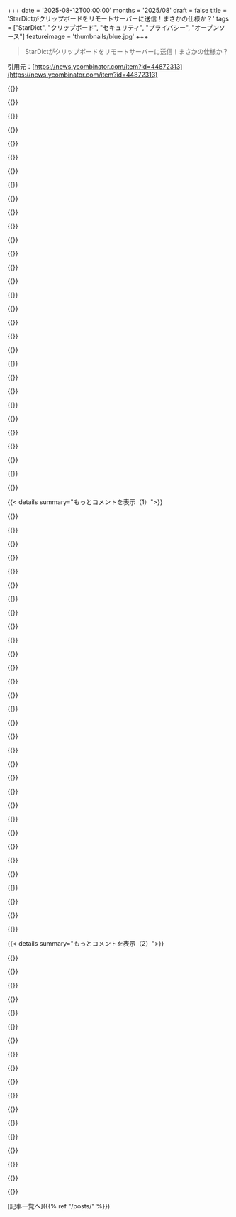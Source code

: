 +++
date = '2025-08-12T00:00:00'
months = '2025/08'
draft = false
title = 'StarDictがクリップボードをリモートサーバーに送信！まさかの仕様か？'
tags = ["StarDict", "クリップボード", "セキュリティ", "プライバシー", "オープンソース"]
featureimage = 'thumbnails/blue.jpg'
+++

> StarDictがクリップボードをリモートサーバーに送信！まさかの仕様か？

引用元：[https://news.ycombinator.com/item?id=44872313](https://news.ycombinator.com/item?id=44872313)




{{<matomeQuote body="メンテナが「パッケージの説明を読め」って言ってるけど、何百もあるパッケージの説明を全部読むなんて無理じゃん？<br>Debian Trixieが数日前にリリースされた時に全部読み始めたら、今もまだ読んでるはずだよ、って批判してるね。" userName="sugarpimpdorsey" createdAt="2025/08/12 07:23:30" color="#785bff">}}




{{<matomeQuote body="そういう返答って、私にとっては悪意があるって証拠だよ。" userName="jacquesm" createdAt="2025/08/12 07:26:25" color="">}}




{{<matomeQuote body="これはHanlon’s razorが当てはまると思うな。悪意じゃなくて単なる無知だよ。メンテナがこの機能で得するとも思えないし、辞書サイトから圧力を受けてるとも考えにくいね。でも、XZ incidentの件もあったし、FOSSも脆弱だってことは警戒しなきゃ。" userName="npteljes" createdAt="2025/08/12 09:15:17" color="#ff33a1">}}




{{<matomeQuote body="“計画と取り壊し命令は、君たちの地球時間で50年間、Alpha Centauriの地方計画事務所に展示されていたんだ。地域のことに興味を持つ気になれないのなら…”だってさ。これって皮肉だよね。<br>https://www.youtube.com/watch?v=Z1Ba4BbH0oY" userName="jraph" createdAt="2025/08/12 08:34:11" color="#ff5c5c">}}




{{<matomeQuote body="念のため言っておくけど、これ「The Hitchhiker’s Guide to the Galaxy」からの引用だよ。" userName="tomsmeding" createdAt="2025/08/12 10:29:23" color="">}}




{{<matomeQuote body="Hanlon’s razorって、もう古いと思うな。「もっともらしい否認」が新しいMetaだよ。それに、メンテナは問題を直すつもりがなさそうだしね。" userName="poemxo" createdAt="2025/08/12 09:20:36" color="#ff33a1">}}




{{<matomeQuote body="その返答はあんまり考えられてないとは思うけど、「悪意の証明」って言うのは言い過ぎじゃないかな。" userName="avhception" createdAt="2025/08/12 07:47:48" color="">}}




{{<matomeQuote body="この問題って、ソフトを使い物にならなくせずに直せるのかな？" userName="guappa" createdAt="2025/08/12 12:04:06" color="">}}




{{<matomeQuote body="ヒッチハイク・ガイドを読んでない20歳以上の人もいるし、覚えてない部分もあるだろうな。俺もそうだよ。" userName="voidUpdate" createdAt="2025/08/12 11:59:54" color="">}}




{{<matomeQuote body="GDPRでは、プライバシー権は生命権と同じで放棄できないんだ。同意があったとしても有効な防御にはならないよ。" userName="rusk" createdAt="2025/08/12 09:21:23" color="#ff5733">}}




{{<matomeQuote body="Chrome拡張には翻訳機能で信頼できないサーバーにデータ送ってるのが多いよね。ユーザーはリスクを承知で使ってるってことになってる。GoogleとかのAPIキーを隠してプロキシしてるからさ。セキュリティに無知なだけ？悪意はないだろ。無知と悪意が同じかどうかってのは議論の余地があるね。" userName="Lockal" createdAt="2025/08/12 10:09:28" color="#ff5c5c">}}




{{<matomeQuote body="プライバシー権を放棄できないって言うけど、EUではインフォームドコンセントがあれば、生命権もプライバシー権も文字通り放棄できるんだぜ。" userName="JumpCrisscross" createdAt="2025/08/12 11:53:42" color="#ff5c5c">}}




{{<matomeQuote body="いや、できないよ。インフォームドコンセントは常に具体的で、法的な処理の根拠がなくなったら終わりだからね。" userName="jacquesm" createdAt="2025/08/12 12:50:12" color="#785bff">}}




{{<matomeQuote body="それを無知のせいにできないから、Hanlon’s razorは当てはまらないね。明らかなセキュリティ侵害があるんだから。" userName="blackhaz" createdAt="2025/08/12 09:16:58" color="#785bff">}}




{{<matomeQuote body="TLSが有効な辞書サービスを使えよ。なければ、その機能はいらないね。ユーザーが影響を理解してないかもしれないから、クリックさせたり明示的に有効にさせるのも難しいんだ。平文でデータ送る意味や、何ができるかを理解してないかもな。" userName="sim7c00" createdAt="2025/08/12 14:33:16" color="#38d3d3">}}




{{<matomeQuote body="確かに。辞書ソフトは昔からあったのに、サービスが必要ないものにまでサービスを追加する今の流行はマジで迷惑だな。" userName="jacquesm" createdAt="2025/08/12 12:25:34" color="">}}




{{<matomeQuote body="今の分極化した世界では、互いの過ちや失敗を認め、憎み合わないことが必要だと思うね。でも、この問題は2009年から知られてるんだから、対処しなきゃ。こんなに長く放置されてたなんて馬鹿げてるよ。" userName="npteljes" createdAt="2025/08/12 10:02:14" color="#38d3d3">}}




{{<matomeQuote body="俺は確実にセキュリティ侵害だと思うな。でも、無知が原因だとも考えてる。Debianのメンテナーは2009年からこれを放置してるんだ（https://bugs.debian.org/cgi-bin/bugreport.cgi?bug=534731）。彼らも悪意があるのか？ただ誰も気にしなかっただけじゃないかな。" userName="npteljes" createdAt="2025/08/12 09:59:51" color="#ff33a1">}}




{{<matomeQuote body="それは単に、今日のラッキーな10,000人の一人ってことだね。これ見てみてよ！https://xkcd.com/1053/" userName="blendergeek" createdAt="2025/08/12 12:46:51" color="">}}




{{<matomeQuote body="この件では意見は合わないだろうね。彼らの返答は、UIで改善すると言う代わりに、言い訳してるだけだ。このソフトは、より多くのデータを得るために意図通りに動いてる。クリップボードのデータはあらゆるものになり得るし、貴重なデータセットだ。特にデータ元が気づいてないなら尚更だよ。それに履歴もないから、何を失ったかも分からない。" userName="jacquesm" createdAt="2025/08/12 08:29:38" color="#38d3d3">}}




{{<matomeQuote body="パッケージの説明に悪意があるなんて、それはありえないと思うね。これは単に文化の違いじゃないかな。Windows、iOS、Android向けの超人気の中国語入力プログラムSogouも、入力した内容全てで同じことをしてるけど、誰も気にしてないよ。" userName="CorrectHorseBat" createdAt="2025/08/12 07:50:32" color="#ff33a1">}}




{{<matomeQuote body="私は反対だね。それは「”お気の毒に”」って弁護士言葉だよ。メインや依存パッケージのドキュメントを全部確認しないと分からないような重要な詳細を明確に書かないのは悪意がある。「使用している依存関係がクリップボードデータを取得してリモートサーバーに送信します」なんて書いたらユーザーが減るから警告しないんだ。「…ユーザーは説明を読め…」みたいな非謝罪や、「パッケージを分けろ」って対応も悪質だ。" userName="rangerelf" createdAt="2025/08/12 15:33:49" color="#38d3d3">}}




{{<matomeQuote body="私も同じ！最後に本を読んだのは17年前くらいだけど、そんな仕様は全然覚えてなかったよ。" userName="Insanity" createdAt="2025/08/12 12:57:51" color="">}}




{{<matomeQuote body="＞辞書プログラムが辞書提供ウェブサイトと通信するコードを含むのは当然。って言うけど、apt-get で辞書をインストールしたら、全部ローカルで完結するって期待するだろ。何世紀も前から紙の辞書があったんだし。<br>StarDict はかなりオンライン依存みたいだけど、legit だとしても、全体的に何か罠みたいに感じるね。" userName="CamouflagedKiwi" createdAt="2025/08/12 05:57:40" color="#45d325">}}




{{<matomeQuote body="たとえ「legit」だとしても、暗号化されてない HTTP を使うべきじゃないよ。" userName="hdjrudni" createdAt="2025/08/12 06:12:25" color="#785bff">}}




{{<matomeQuote body="バカな質問だけど…チェックする単語を明かさずに、単語ごとの Bloom filter でオンラインのスペルチェックはできないかな？" userName="yjftsjthsd-h" createdAt="2025/08/12 06:02:36" color="">}}




{{<matomeQuote body="なんで？じゃあ dict プロトコルを使うべきなの？" userName="sam_lowry_" createdAt="2025/08/12 07:35:13" color="">}}




{{<matomeQuote body="これは世代的な問題だね。アプリケーションがローカルで動くのに、わざわざ外部と通信するのを当然だと思う人は、ローカルインストールソフトが何も外部と話さない世界を知らない、かなり若い人だろうね。筆者の bio を見ると、CS の資格もある人だし、オフライン辞書があるのも当然知ってる。でも、彼はまさにその時代の人間で、「当然」の基準が違うんだよ。今日では、ローカルにインストールされてオフラインで動くアプリなんて、ドン・キホーテが提唱する古風な騎士道みたいなものだ。（悲しいけどね、この例えも面白くないわ。）" userName="kazinator" createdAt="2025/08/12 07:23:37" color="#785bff">}}




{{<matomeQuote body="HTTPSじゃないと、HTTP経由で常に送られるクリップボードの内容は MITM で簡単に盗み見されるからだよ。カフェの同じ WiFi にいる人にも読まれちゃうんだ。TCP/IP の仕組みや Firesheep の件が15年前にあったことを知らない人もいるのはわかる。でも、よく HN に投稿する人がそれを疑問視するのはちょっと心配だね。だから今、HTTPS everywhere を推進してるんだよ。" userName="mattmanser" createdAt="2025/08/12 08:06:34" color="#38d3d3">}}




{{<matomeQuote body="Bloom filter の検索はハッシュで行われるし、英語の単語セットが比較的少ないことを考えると、サーバーが送られたハッシュを逆変換するのはかなり簡単だよ。だから、Bloom filter はあまりプライベートじゃない。それに、一般的なスペルチェッカーの機能って、単語が正しくスペルされてるか教えるだけじゃなくて、代替の正しいスペルを提案することだよね。ゼロ知識証明や同型暗号を使えば、何かクールな方法があると思うけどね！" userName="markasoftware" createdAt="2025/08/12 06:17:28" color="#38d3d3">}}




{{< details summary="もっとコメントを表示（1）">}}

{{<matomeQuote body="＞カフェの同じ WiFi にいる人にも読まれちゃう。って言うけど、WEP はもう20年以上前に非推奨になってるぞ。" userName="charcircuit" createdAt="2025/08/12 13:55:45" color="">}}




{{<matomeQuote body="〜” wc -cl /usr/share/dict/words<br>  235976 2493885 /usr/share/dict/words<br><br>プログラムはUnixにプリインストールされてる辞書を使うもんだろって期待する人もいるかもな。" userName="waterhouse" createdAt="2025/08/12 08:23:01" color="#785bff">}}




{{<matomeQuote body="多くの言語では、フリーソフトウェアのオフライン辞書アプリとして合法的に再配布できる、網羅的な辞書ファイルは単純にないんだ。数千語しかないボランティアが作った辞書で我慢するか、市販の辞書を違法に再配布するか、十分なカバー範囲を合法的に提供するためにオンラインサービスに接続するしかないんだよ。" userName="yorwba" createdAt="2025/08/12 10:35:17" color="#ff5733">}}




{{<matomeQuote body="”words”は単なる単語のリストだよ。辞書に期待されるような単語の定義は含まれてないんだ。" userName="dkiebd" createdAt="2025/08/12 08:34:03" color="#ff5733">}}




{{<matomeQuote body="HTTPS Everywhereは良いスタートだけど、カフェにいる他の連中を君のビジネスから締め出すだけだ。CAを強制する力がある奴にはまだ開かれてるし、そっちの方がよっぽど懸念される敵対者だ。だからHTTPS Everywhereは必要だけど、そこで止まるべきじゃないね。" userName="__MatrixMan__" createdAt="2025/08/12 11:45:52" color="#45d325">}}




{{<matomeQuote body="もっとシンプルな方法もあるよ。ハッシュのプレフィックスをサーバーに送って、一致するリストを受け取るんだ。Google Safe BrowsingがURLでこれをやってるのが例だね。" userName="notpushkin" createdAt="2025/08/12 09:41:04" color="#45d325">}}




{{<matomeQuote body="ああ、でも僕らにはCertificate TransparencyやCert Pinningみたいな広く展開されてる取り組みがあるぜ。前者はそんな攻撃を広く知られるイベントにして、ブラウザはデフォルトで報告するし、証明可能だ。とても珍しいケースだよ。後者はアプリが特定の証明書やCAだけを信頼できるようにして、システムルートの信頼を無視するんだ。実際のHTTPSはかなり安全だってことを明確にしたかったんだよ。" userName="dannyw" createdAt="2025/08/12 11:54:39" color="#ff5733">}}




{{<matomeQuote body="あの由緒あるdingはローカル辞書でちゃんと動くよ。Debianにもパッケージされてるしね。https://www-user.tu-chemnitz.de/~fri/ding/" userName="pantalaimon" createdAt="2025/08/12 09:18:58" color="#ff5733">}}




{{<matomeQuote body="Wiktionaryは140万語のEnglishエントリーがある巨大な辞書だよ〔1〕。Merriam Webster’s Unabridged辞書の3倍の規模だね〔2〕、平均的な品質は低いけど。そしてCC-BY-SAライセンスだよ〔3〕。<br>〔1〕: https://en.wiktionary.org/wiki/Wiktionary:Statistics<br>〔2〕: https://www.merriam-webster.com/help/faq-how-many-english-wo...<br>〔3〕: https://en.wiktionary.org/wiki/Wiktionary:Copyrights" userName="piperswe" createdAt="2025/08/12 21:07:27" color="#45d325">}}




{{<matomeQuote body="辞書なんて小さいんだよ！辞書にネットワークアクセスが必要だって考えるなんておかしいだろ。もしそうなら、なんでローカルにインストールするんだ？<br>”今日、アプリケーションがローカルにインストールされてオフラインデータで動作することは、コンピューティングの数少ない残りのDon Quixotesによって広められた古風な騎士道の声明のようなものだ。”<br>でも辞書パッケージにはオンラインである正当な理由なんてないね。" userName="pxc" createdAt="2025/08/12 16:48:21" color="#785bff">}}




{{<matomeQuote body="でも、残念ながらEnglishとGermanだけなんだよな。" userName="mkesper" createdAt="2025/08/12 11:35:16" color="">}}




{{<matomeQuote body="「root of trust」への嫌悪感は変わらないけど、君の言いたいことはわかる。この「transparency」ってやつ、もっと学ばなきゃね。" userName="__MatrixMan__" createdAt="2025/08/12 12:30:36" color="">}}




{{<matomeQuote body="＞世代的なものだって？違うでしょ？辞書アプリは20年以上前からこうだったよ。StarDictの元になったBabylon Proは2000年にはもう何百万ものユーザーがいたし、Kindleも同じように動くよ！" userName="jcelerier" createdAt="2025/08/12 23:03:49" color="#ff5c5c">}}




{{<matomeQuote body="＞＞もちろん辞書プログラムは辞書提供Webサイトと通信するコードを含むだろうね。でも、それは辞書をダウンロードするためであって、プログラムがローカルで提供するのと同じサービスを提供するためじゃないでしょ。" userName="phkahler" createdAt="2025/08/12 14:55:32" color="#ff5733">}}




{{<matomeQuote body="うーん、君が正しいね。" userName="waterhouse" createdAt="2025/08/12 08:48:19" color="">}}




{{<matomeQuote body="ある時点から、ネットワークアクセスなしでGUIアプリを動かすようになったんだ。最初はfirejailで、それからbubblewrapを使ったよ。Flatpakが登場する前だね。今でも、時間をかけて作ったbashスクリプト集を使って、アプリをサンドボックスで動かしてるんだ。" userName="mayama" createdAt="2025/08/12 08:03:05" color="#ff33a1">}}




{{<matomeQuote body="アプリの性質と必要なデータによるんじゃない？僕は、アプリはネットワークからしか取得できないリソースが必要じゃない限り、ネットワークにアクセスしないと思う。「Yelp」やWebブラウザ、FTP、git（リモート用）みたいに、それがコア機能ならネットワーク要求は当然だよね。でも、スペルチェッカーはローカルで完結するし、頻繁に辞書更新もいらないからネットワークアクセスは期待しない。ましてやデータを送信するなんて思わない。電卓がネットワークから関数要求したり、計算式を送信して結果をもらうとかも期待しないよ。" userName="ryandrake" createdAt="2025/08/12 14:41:57" color="#ff5733">}}




{{<matomeQuote body="それは悪意のあるアクセスポイントの所有者には関係ないね。WPA2上のHTTPは、APが復号化した瞬間に再び平文になるんだから。" userName="kstrauser" createdAt="2025/08/12 14:32:50" color="#45d325">}}




{{<matomeQuote body="「words」の下に「dict」を誤用してるってバグ報告はどこに出せばいいんだろうね。" userName="delfinom" createdAt="2025/08/12 15:38:58" color="">}}




{{<matomeQuote body="それ、僕も気になったよ。シンプルな機能でもライブサービスだと人々が期待するなんて、悲しい世の中だよね。" userName="account42" createdAt="2025/08/12 08:04:11" color="#ff5733">}}




{{<matomeQuote body="英語データは多いけど、他の言語はそうじゃないから指摘したかったんだ。Wiktionaryの生データは、同じ単語の低品質なエントリが多いから誤解を招くかもね。" userName="yorwba" createdAt="2025/08/13 07:49:35" color="#ff5733">}}




{{<matomeQuote body="全てのゲストWi-FiがPSKを使うわけじゃないし、ネットワークがサーバーまで全部暗号化されてるって思い込むのは、ユーザーにとって危ない考え方だよ。" userName="zamadatix" createdAt="2025/08/12 15:36:59" color="">}}




{{<matomeQuote body="プラグインシステム自体は必要かもしれないけど、アプリのデフォルトとは別問題だよ。Debianみたいな環境なら、FOSSファーストが合理的だし、ほとんどのユーザーにはローカル辞書がデフォルトで十分だろ。" userName="zamadatix" createdAt="2025/08/12 15:43:18" color="#45d325">}}




{{<matomeQuote body="Samsungスマホがパスワード含むクリップボードの全てを他のSamsungデバイスと共有してて、履歴も残ってた時はマジで驚いたわ。共有はオフにできたけど、クリップボード履歴はオフにできないんだよ。別のキーボードに変えてもSamsungに戻すと全部履歴が残るから、次はSamsung買わないわ。" userName="paffdragon" createdAt="2025/08/12 10:25:41" color="#45d325">}}




{{<matomeQuote body="そうそう、Samsung TVが個人情報や視聴履歴を売ってるのは有名だよね。Samsungのプライバシーポリシーって、スマホもTVも同じなんだよ。" userName="dannyw" createdAt="2025/08/12 11:48:33" color="#45d325">}}




{{<matomeQuote body="SamsungデバイスではSamsungアカウントを作ったりログインしたりしない方がいいっていつも勧めてるよ。企業にデータが渡るチャンスを増やすだけだからね。" userName="nullify88" createdAt="2025/08/12 11:18:51" color="">}}




{{<matomeQuote body="KDE Connect経由で、LinuxでコピーしたパスワードがAndroidのクリップボード履歴に出るのに気づいたよ。クリップボード共有を全部オフにしないで、パスワードだけ転送させない方法ってないのかな？" userName="yonatan8070" createdAt="2025/08/12 20:12:02" color="#ff5c5c">}}




{{<matomeQuote body="KDE Connectは個別のプラグインをオフにできるから、「Clipboard sync」を無効にすればいいよ。パスワードかどうかの判断は難しいと思うし、そもそも多くのツールキットやブラウザはパスワード入力欄からはコピーしないんだ。" userName="fhcbix" createdAt="2025/08/13 04:33:06" color="#ff5c5c">}}




{{<matomeQuote body="ちなみにKDEのクリップボード履歴もオフにした方がいいかもね。パスワードはコピーせずに、選択を使ったり、クリップボードじゃない方法で自動入力したりするんだ。" userName="pabs3" createdAt="2025/08/13 04:36:23" color="#45d325">}}




{{<matomeQuote body="君は短気な被害妄想野郎で、すぐに決めつけデマを広めて恥を知るべきだ。俺もHNのコメントガイドラインを読んでほしいよ。君の意見は思慮深ければ素晴らしい訂正になったのに、罵倒や個人攻撃で台無しだね。" userName="paffdragon" createdAt="2025/08/12 12:55:11" color="">}}

{{</details>}}




{{< details summary="もっとコメントを表示（2）">}}

{{<matomeQuote body="そうだね、穏やかに議論できたらよかったのに。Samsungはデバイスを同じSamsungアカウント、Bluetooth有効で同じWiFiに接続する必要があるって言うけど、通信方法や外部へのデータ送信の詳細は不明なんだ。検索してもわからなかったよ。でも、共有機能は無効にできたから、俺の主な不満は、Samsungがクリップボードデータを収集してることさ。[1]: https://cybersecuritynews.com/samsung-one-ui-security-flaw/[2]: https://www.tomsguide.com/computing/online-security/samsung-...[3]: https://windowsforum.com/threads/samsung-clipboard-security-..." userName="paffdragon" createdAt="2025/08/13 00:37:47" color="#ff33a1">}}




{{<matomeQuote body="各クリップボードでローカル辞書を調べたり、リモート辞書を要求したりするのはOKだね。両方を簡単に組み合わせられるのは怪しいけど理解できるよ。でも、デフォルトで結合されてるなんて、それはほとんど悪質だ！" userName="Elucalidavah" createdAt="2025/08/12 05:34:34" color="#785bff">}}




{{<matomeQuote body="これはYoudaoについて話してるよ、あれは翻訳サービスだね。俺はStarDictを使わないけど、もっと多くのことを翻訳するなら期待される機能だと思うよ。この記事全体は、中国語の翻訳プログラムがクリップボードデータを自社サイトや中国語翻訳サービスに、しかもhttpで送ってるってことさ。" userName="maxglute" createdAt="2025/08/12 19:15:36" color="">}}




{{<matomeQuote body="これは悪意のある意図だ！開発者は子供じゃないし、世界中で使えるソフトを出してるんだから。ユーザーにちゃんと聞かずに個人データをリモートサーバーに送るべきじゃないよ！" userName="dd_xplore" createdAt="2025/08/12 08:00:08" color="#785bff">}}




{{<matomeQuote body="さらに言えば、これはあからさまな中国のSIGINTだよ。" userName="blackhaz" createdAt="2025/08/12 09:18:51" color="">}}




{{<matomeQuote body="君にはそう見えるかもしれないけど（俺も同感だけどね）、人それぞれプライバシーに対する価値観や考え方は違うんだよ。" userName="CorrectHorseBat" createdAt="2025/08/12 08:08:39" color="">}}




{{<matomeQuote body="「中国の価値観」なんて言い訳は通用しないよ。俺たちが話してるのは普通の中国人じゃなく、Debianのパッケージャーなんだ。彼らはDebianプロジェクトの理念に沿った価値観を持つべきだよ。Debianの価値観に合わない人が、どうやってDebianのパッケージャーになれるのか想像できないね。" userName="lupusreal" createdAt="2025/08/12 08:35:29" color="#ff5733">}}




{{<matomeQuote body="気にしないでほしいんだけど、Debianのパッケージ担当者としては許されないって言ってるわけじゃないんだ。でも悪意よりは、うっかりやっちゃった可能性の方がずっと高いと思うんだよね。＜Debianの価値観に馴染みのない人がどうしてDebianのパッケージ担当者の地位に偶然にたどり着くのか想像しがたい＞って意見だけど、俺には関係ないね。" userName="CorrectHorseBat" createdAt="2025/08/12 09:21:22" color="">}}




{{<matomeQuote body="もしそれが許されるなら、プライバシーに影響を与えるような役職に、そういう文化の奴らを受け入れるべきじゃないぜ。それか、単に「文化の違い」を悪い行いを誤魔化すための棒として使うのをやめるべきだろ。" userName="account42" createdAt="2025/08/12 08:11:04" color="#ff33a1">}}




{{<matomeQuote body="それって、アフガンの奴らは同意の考え方が違うって言うのと一緒だよな。" userName="exe34" createdAt="2025/08/12 09:06:01" color="">}}




{{<matomeQuote body="別にそうじゃないね。「Chinese」はここで国籍を示すのに使われてるんだ、民族性じゃなくね。俺はそういう使い方に反対だ。それはCPCのプロパガンダ作戦を助長するし、「漢」の民族性とPRCの市民権を混同させる。それが彼らの文化帝国主義を助けるんだ（「台湾は“Chinese”で、俺たちは“China”だから、台湾の奴らは俺たちの人間だ！」）。あと、その定義はPRCが支配する領土や歴史的帝国からの漠然とした民族的祖先を持つ人すべてを含むように引き伸ばされてるんだ（「China」って言葉は基本的に「帝国」を意味するからね）。<br>まあ、PRCの奴らはプライバシー侵害に慣れてるっていうのは同意するよ。政府が生活を完全に把握してるのが当たり前だし、多くの人にとっては良いことだと思ってる（それが安全を保つと信じてるのかもね）。あと、10億人のうちの1人として育つと、無用な匿名感があると思うんだ。誰かがクリップボードを見ても気にしない、人が多すぎるからどうでもいいって感じかな。" userName="komali2" createdAt="2025/08/12 11:07:59" color="#ff33a1">}}




{{<matomeQuote body="中国企業と西洋企業の間には、プライバシーに対する期待に文化的な違いがあるのは確かみたいだね。もちろん、Debianのパッケージでこんなことが許されるわけじゃないけど、どうしてこんなことが起こったのかは理解できる気がするよ。" userName="jeroenhd" createdAt="2025/08/12 07:58:28" color="">}}




{{<matomeQuote body="こんなの、悪意がないって思わないのは本当に難しいぜ。メンテナーの言ってること見てみろよ。「Stardictには「Scan」機能があるんだ、ユーザーがこの機能を有効にすると、ユーザーがテキストを選択したら、Stardictがこの選択されたテキストを翻訳するんだ… なぜユーザーは機密データを選んで辞書で調べるんだ？」だってさ。" userName="CGamesPlay" createdAt="2025/08/12 05:21:28" color="#785bff">}}




{{<matomeQuote body="外国語のテキストが機密だって見分けられなかったらウケるな…多分「秘密」ってスタンプされてたんだろうな。「司令官、敵は翻訳サーバーエラーを起こしています！」だってさ。" userName="netsharc" createdAt="2025/08/12 08:02:51" color="">}}




{{<matomeQuote body="Waylandのフレーミングは誤解を招くと思うぜ。これがまさにその通りだね：＜もしかしたらStarDictはWaylandで動くために特別な許可を求め始めて、ユーザーは今と同じようにそのデフォルトを受け入れただろう。＞そう、そうするだろうね。インストーラーがユーザーの介入なしにその特別な許可を自動的に設定するかもしれないしな。マルウェアはマルウェアだ。Waylandは一部の事柄に対しては防衛に役立つかもしれないけど、ディストロの一部としてインストールされたパッケージに対しては防衛してくれないだろう。" userName="eadmund" createdAt="2025/08/12 10:47:39" color="#785bff">}}




{{<matomeQuote body="誤解を招くどころか、Waylandはこの特定の点でXorgよりも優れてるぜ。でも、もう一つの懸念はシステム的な問題の一部なんだ。送信されたデータが平文で送られたってこと考えてみろよ！＜StarDict…X11で動いてる間、Debianのデフォルト設定を使って、ユーザーのテキスト選択を暗号化されてないHTTPで2つのリモートサーバーに送ってたんだ。＞＜パッケージの説明を読んで、YouDaoプラグインが何をするか知ってたユーザーでも、結果として行われる通信は少なくとも暗号化されてるだろうと期待したかもしれない。でも、このプラグインは実際にはバックエンドサーバー—dict.youdao.comとdict.cn—に安全でないHTTPで接続してるんだ。だから、これらのサーバーにユーザーが選択したテキストが送られるだけでなく、その経路のどこかでトラフィックを見れる奴なら誰でも同じものを見れるんだよ。" userName="heresie-dabord" createdAt="2025/08/12 11:56:32" color="#ff5733">}}




{{<matomeQuote body="さらに誤解を招くぜ。「Wayland」はこんなポリシーに関しては関係ないんだ。コンポジタがアプリがクリップボードへのアクセスを要求したときにユーザーの承認／拒否UIを実装しない限り、Wayland上のアプリもX11と同じくらい簡単にクリップボードを覗けるからな。俺はGNOMEやKDEをWaylandモードで動かしたことはないけど、多分そうしてるのかもしれないけど、俺が試したwlrootsベースのコンポジタはどれもやってないぜ。" userName="kelnos" createdAt="2025/08/13 04:15:42" color="#785bff">}}

{{</details>}}



[記事一覧へ]({{% ref "/posts/" %}})
